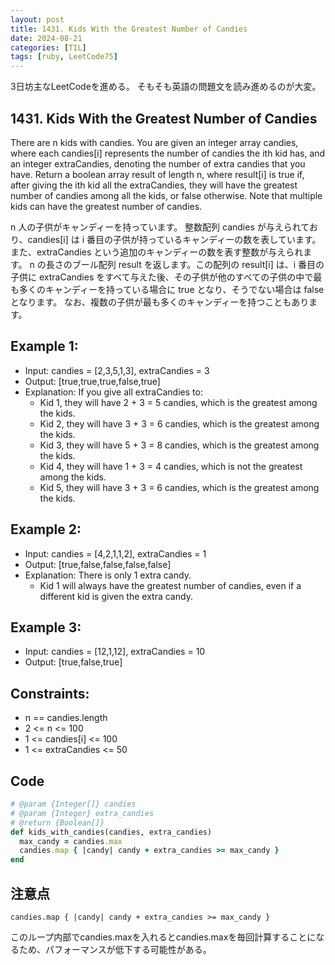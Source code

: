 ```yaml
---
layout: post
title: 1431. Kids With the Greatest Number of Candies
date: 2024-08-21
categories: [TIL]
tags: [ruby, LeetCode75]
---
```


3日坊主なLeetCodeを進める。
そもそも英語の問題文を読み進めるのが大変。

## 1431. Kids With the Greatest Number of Candies

There are n kids with candies.
You are given an integer array candies, where each candies[i] represents the number of candies the ith kid has, and an integer extraCandies, denoting the number of extra candies that you have.
Return a boolean array result of length n, where result[i] is true if, after giving the ith kid all the extraCandies, they will have the greatest number of candies among all the kids, or false otherwise.
Note that multiple kids can have the greatest number of candies.

n 人の子供がキャンディーを持っています。
整数配列 candies が与えられており、candies[i] は i 番目の子供が持っているキャンディーの数を表しています。また、extraCandies という追加のキャンディーの数を表す整数が与えられます。
n の長さのブール配列 result を返します。この配列の result[i] は、i 番目の子供に extraCandies をすべて与えた後、その子供が他のすべての子供の中で最も多くのキャンディーを持っている場合に true となり、そうでない場合は false となります。
なお、複数の子供が最も多くのキャンディーを持つこともあります。

## Example 1:
- Input: candies = [2,3,5,1,3], extraCandies = 3
- Output: [true,true,true,false,true]
- Explanation: If you give all extraCandies to:
    - Kid 1, they will have 2 + 3 = 5 candies, which is the greatest among the kids.
    - Kid 2, they will have 3 + 3 = 6 candies, which is the greatest among the kids.
    - Kid 3, they will have 5 + 3 = 8 candies, which is the greatest among the kids.
    - Kid 4, they will have 1 + 3 = 4 candies, which is not the greatest among the kids.
    - Kid 5, they will have 3 + 3 = 6 candies, which is the greatest among the kids.

## Example 2:
- Input: candies = [4,2,1,1,2], extraCandies = 1
- Output: [true,false,false,false,false]
- Explanation: There is only 1 extra candy.
  - Kid 1 will always have the greatest number of candies, even if a different kid is given the extra candy.

## Example 3:
- Input: candies = [12,1,12], extraCandies = 10
- Output: [true,false,true]

## Constraints:
- n == candies.length
- 2 <= n <= 100
- 1 <= candies[i] <= 100
- 1 <= extraCandies <= 50

## Code
```ruby
# @param {Integer[]} candies
# @param {Integer} extra_candies
# @return {Boolean[]}
def kids_with_candies(candies, extra_candies)
  max_candy = candies.max
  candies.map { |candy| candy + extra_candies >= max_candy }
end
```

## 注意点

`candies.map { |candy| candy + extra_candies >= max_candy }`

このループ内部でcandies.maxを入れるとcandies.maxを毎回計算することになるため、パフォーマンスが低下する可能性がある。
